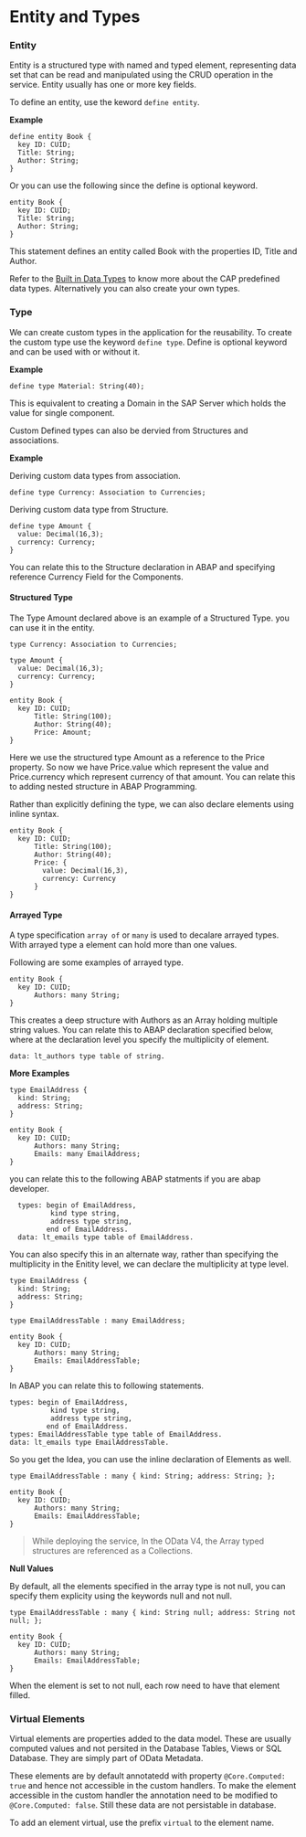 # Entity and Types

### Entity 

Entity is a structured type with named and typed element, representing data set that can be read and manipulated using the CRUD operation in the service.
Entity usually has one or more key fields. 

To define an entity, use the keword ```define entity```. 

**Example**

```
define entity Book {
  key ID: CUID;
  Title: String;
  Author: String;
} 
```

Or you can use the following since the define is optional keyword.

```
entity Book {
  key ID: CUID;
  Title: String;
  Author: String;
} 
```

This statement defines an entity called Book with the properties ID, Title and Author. 

Refer to the [Built in Data Types](built-in-data-type.md) to know more about the CAP predefined data types. 
Alternatively you can also create your own types. 

### Type 

We can create custom types in the application for the reusability.  To create the custom type use the keyword ``` define type ```.
Define is optional keyword and can be used with or without it. 

**Example**

```
define type Material: String(40);
```
This is equivalent to creating a Domain in the SAP Server which holds the value for single component. 

Custom Defined types can also be dervied from Structures and associations.

**Example**


Deriving custom data types from association. 

```
define type Currency: Association to Currencies;
```

Deriving custom data type from Structure.

```
define type Amount {
  value: Decimal(16,3);
  currency: Currency;
}
```

You can relate this to the Structure declaration in ABAP and specifying reference Currency Field for the Components.

#### Structured Type

The Type Amount declared above is an example of a Structured Type. you can use it in the entity. 

``` 
type Currency: Association to Currencies;

type Amount {
  value: Decimal(16,3);
  currency: Currency;
}

entity Book {
  key ID: CUID;
      Title: String(100);
      Author: String(40);
      Price: Amount;
}
```

Here we use the structured type Amount as a reference to the Price property. So now we have Price.value which represent the value and Price.currency which represent currency of that amount.  You can relate this to adding nested structure in ABAP Programming. 

Rather than explicitly defining the type, we can also declare elements using inline syntax. 

```
entity Book {
  key ID: CUID;
      Title: String(100);
      Author: String(40);
      Price: {
        value: Decimal(16,3),
        currency: Currency
      }
}
```

#### Arrayed Type

A type specification ``` array of ``` or ``` many ``` is used to decalare arrayed types. With arrayed type a element can hold more than one values. 

Following are some examples of arrayed type. 

```
entity Book {
  key ID: CUID;
      Authors: many String;
}
``` 
This creates a deep structure with Authors as an Array holding multiple string values. 
You can relate this to ABAP declaration specified below, where at the declaration level you specify the multiplicity of element. 

```
data: lt_authors type table of string.
```

**More Examples** 

```
type EmailAddress {
  kind: String;
  address: String;
}

entity Book {
  key ID: CUID;
      Authors: many String;
      Emails: many EmailAddress;
}
```

you can relate this to the following ABAP statments if you are abap developer. 

```abap
  types: begin of EmailAddress,
          kind type string,
          address type string,
         end of EmailAddress. 
  data: lt_emails type table of EmailAddress.
```

You can also specify this in an alternate way, rather than specifying the multiplicity in the Enitity level, we can declare the multiplicity at type level.

```
type EmailAddress {
  kind: String;
  address: String;
}

type EmailAddressTable : many EmailAddress;

entity Book {
  key ID: CUID;
      Authors: many String;
      Emails: EmailAddressTable;
}
```

In ABAP you can relate this to following statements. 

```abap
types: begin of EmailAddress,
          kind type string,
          address type string,
         end of EmailAddress. 
types: EmailAddressTable type table of EmailAddress.
data: lt_emails type EmailAddressTable.
```

So you get the Idea, you can use the inline declaration of Elements as well. 


```
type EmailAddressTable : many { kind: String; address: String; };

entity Book {
  key ID: CUID;
      Authors: many String;
      Emails: EmailAddressTable;
}
```

> While deploying the service, In the OData V4, the Array typed structures are referenced as a Collections. 

**Null Values** 

By default, all the elements specified in the array type is not null, you can specify them explicity using the keywords null and not null. 

```
type EmailAddressTable : many { kind: String null; address: String not null; };

entity Book {
  key ID: CUID;
      Authors: many String;
      Emails: EmailAddressTable;
}
```

When the element is set to not null, each row need to have that element filled. 


### Virtual Elements

Virtual elements are properties added to the data model. These are usually computed values and not persited in the Database Tables, Views or SQL Database. 
They are simply part of OData Metadata. 

These elements are by default annotatedd with property ```@Core.Computed: true``` and hence not accessible in the custom handlers. To make the element accessible in the custom handler the annotation need to be modified to ```@Core.Computed: false```. Still these data are not persistable in database. 

To add an element virtual, use the prefix ```virtual``` to the element name. 











